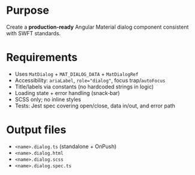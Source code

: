 # Purpose
Create a **production‑ready** Angular Material dialog component consistent with SWFT standards.

# Requirements
- Uses `MatDialog` + `MAT_DIALOG_DATA` + `MatDialogRef`
- Accessibility: `ariaLabel`, `role="dialog"`, focus trap/`autoFocus`
- Title/labels via constants (no hardcoded strings in logic)
- Loading state + error handling (snack‑bar)
- SCSS only; no inline styles
- Tests: Jest spec covering open/close, data in/out, and error path

# Output files
- `<name>.dialog.ts` (standalone + OnPush)
- `<name>.dialog.html`
- `<name>.dialog.scss`
- `<name>.dialog.spec.ts`
